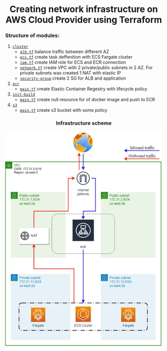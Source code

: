 # <div align="center">Creating network infrastructure on AWS Cloud Provider using Terraform</div>

### Structure of modules:

1. [`cluster`](https://github.com/OlesYudin/demo_3/tree/main/modules/cluster "cluster")
   - [`alb.tf`](https://github.com/OlesYudin/demo_3/blob/main/modules/cluster/alb.tf "Application Load balancer") balance traffic between different AZ
   - [`ecs.tf`](https://github.com/OlesYudin/demo_3/blob/main/modules/cluster/ecs.tf "Elactic Container Service") create task deffenition with ECS Fargate cluster
   - [`iam.tf`](https://github.com/OlesYudin/demo_3/blob/main/modules/cluster/iam.tf "Identity Access Managment") create IAM role for ECS and ECR connection
   - [`network.tf`](https://github.com/OlesYudin/demo_3/blob/main/modules/cluster/network.tf "Network") create VPC with 2 private/public subnets in 2 AZ. For private subnets was created 1 NAT with elastic IP
   - [`security-group`](https://github.com/OlesYudin/demo_3/blob/main/modules/cluster/security-group.tf "security-group") create 2 SG for ALB and application
2. [`ecr`](https://github.com/OlesYudin/demo_3/tree/main/modules/ecr "ecr")
   - [`main.tf`](https://github.com/OlesYudin/demo_3/tree/main/modules/ecr/main.tf "main.tf") create Elastic Container Regestry with lifecycle policy
3. [`init-build`](https://github.com/OlesYudin/demo_3/tree/main/modules/init-build "init-build")
   - [`main.tf`](https://github.com/OlesYudin/demo_3/blob/main/modules/init-build/main.tf "main.tf") create null resource for of docker image and push to ECR
4. [`s3`](https://github.com/OlesYudin/demo_3/tree/main/modules/s3 "s3")
   - [`main.tf`](https://github.com/OlesYudin/demo_3/blob/main/modules/s3/main.tf "main.tf") create s3 bucket with some policy

### <div align="center">Infrastructure scheme</div>

<p align="center">
  <img src="https://github.com/OlesYudin/demo_3/blob/main/images/Network%20infrastructure.jpg" alt="Scheme of creation VPC in AWS"/>
</p>
